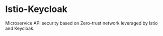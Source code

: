 # Istio-Keycloak
Microservice API security based on Zero-trust network leveraged by Istio and Keycloak.
